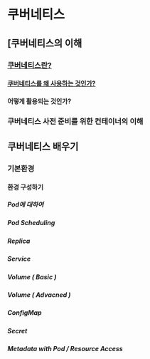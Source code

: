 # 쿠버네티스 

## [쿠버네티스의 이해

### [쿠버네티스란?](https://github.com/keepinmindsh/lines_edu/blob/main/kubernetes/001_concept/concept.md)  

#### [쿠버네티스를 왜 사용하는 것인가?](https://github.com/keepinmindsh/lines_edu/blob/main/kubernetes/001_concept/why_kubernetes.md)
#### 어떻게 활용되는 것인가? 

### 쿠버네티스 사전 준비를 위한 컨테이너의 이해 

## 쿠버네티스 배우기 

### 기본환경 

#### 환경 구성하기 

##### Pod에 대하여 
##### Pod Scheduling 
##### Replica
##### Service 
##### Volume ( Basic )  
##### Volume ( Advacned ) 
##### ConfigMap 
##### Secret 
##### Metadata with Pod / Resource Access 
